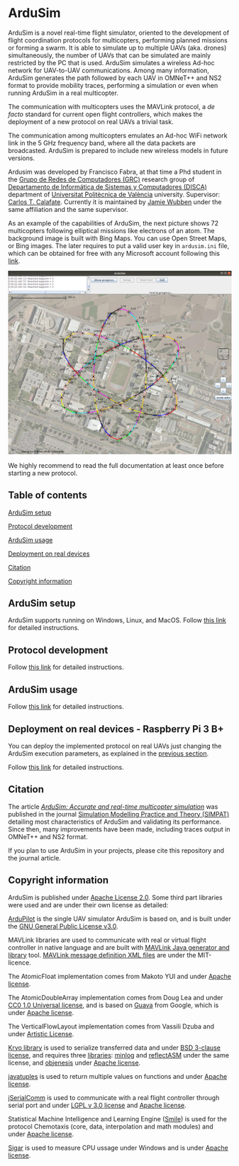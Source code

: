 # ArduSim

ArduSim is a novel real-time flight simulator, oriented to the development of flight coordination protocols for multicopters, performing planned missions or forming a swarm. It is able to simulate up to multiple UAVs (aka. drones) simultaneously, the number of UAVs that can be simulated are mainly restricted by the PC that is used. ArduSim simulates a wireless Ad-hoc network for UAV-to-UAV communications. Among many information, ArduSim generates the path followed by each UAV in OMNeT++ and NS2 format to provide mobility traces, performing a simulation or even when running ArduSim in a real multicopter.

The communication with multicopters uses the MAVLink protocol, a *de facto* standard for current open flight controllers, which makes the deployment of a new protocol on real UAVs a trivial task.

The communication among multicopters emulates an Ad-hoc WiFi network link in the 5 GHz frequency band, where all the data packets are broadcasted. ArduSim is prepared to include new wireless models in future versions.

Ardusim was developed by Francisco Fabra, at that time a Phd student in the [Grupo de Redes de Computadores (GRC)](http://www.grc.upv.es/) research group of [Departamento de Informática de Sistemas y Computadores (DISCA)](http://www.upv.es/entidades/DISCA/index-es.html) department of [Universitat Politècnica de València](http://www.upv.es/) university. Supervisor: [Carlos T. Calafate](http://www.grc.upv.es/calafate/). Currently it is maintained by [Jamie Wubben](mailto:jwubben@disca.upv.es) under the same affiliation  and the same supervisor.

As an example of the capabilities of ArduSim, the next picture shows 72 multicopters following elliptical missions like electrons of an atom. The background image is built with Bing Maps. You can use Open Street Maps, or Bing images. The later requires to put a valid user key in `ardusim.ini` file, which can be obtained for free with any Microsoft account following this [link](https://docs.microsoft.com/en-us/bingmaps/getting-started/bing-maps-dev-center-help/getting-a-bing-maps-key).

![Ejemplo ArduSim](help/atomo.png)

We highly recommend to read the full documentation at least once before starting a new protocol.

## Table of contents

[ArduSim setup](#markdown-header-ardusim-setup)

[Protocol development](#markdown-header-protocol-development)

[ArduSim usage](#markdown-header-ardusim-usage)

[Deployment on real devices](#markdown-header-deployment-on-real-devices-raspberry-pi-3-b)

[Citation](#markdown-header-citation)

[Copyright information](#markdown-header-copyright-information)

## ArduSim setup

ArduSim supports running on Windows, Linux, and MacOS. Follow [this link](help/setup.md) for detailed instructions.

## Protocol development

Follow [this link](help/development.md) for detailed instructions.

## ArduSim usage

Follow [this link](help/usage.md) for detailed instructions.

## Deployment on real devices - Raspberry Pi 3 B+

You can deploy the implemented protocol on real UAVs just changing the ArduSim execution parameters, as explained in the [previous section](help/usage.md).

Follow [this link](help/deployment.md) for detailed instructions.

## Citation

The article *[ArduSim: Accurate and real-time multicopter simulation](https://doi.org/10.1016/j.simpat.2018.06.009)* was published in the journal [Simulation Modelling Practice and Theory (SIMPAT)](https://www.journals.elsevier.com/simulation-modelling-practice-and-theory) detailing most characteristics of ArduSim and validating its performance. Since then, many improvements have been made, including traces output in OMNeT++ and NS2 format.

If you plan to use ArduSim in your projects, please cite this repository and the journal article.

## Copyright information

ArduSim is published under [Apache License 2.0](https://www.apache.org/licenses/LICENSE-2.0). Some third part libraries were used and are under their own license as detailed:

[ArduPilot](https://github.com/ArduPilot/ardupilot) is the single UAV simulator ArduSim is based on, and is built under the [GNU General Public License v3.0](https://github.com/ArduPilot/ardupilot/blob/master/COPYING.txt).

MAVLink libraries are used to communicate with real or virtual flight controller in native language and are built with [MAVLink Java generator and library](https://github.com/ghelle/MAVLinkJava) tool. [MAVLink message definition XML files](https://github.com/mavlink/mavlink/tree/master/message_definitions) are under the MIT-licence.

The AtomicFloat implementation comes from Makoto YUI and under [Apache license](http://www.apache.org/licenses/LICENSE-2.0).

The AtomicDoubleArray implementation comes from Doug Lea and under [CC0 1.0 Universal license](http://creativecommons.org/publicdomain/zero/1.0/), and is based on [Guava](https://github.com/google/guava) from Google, which is under [Apache license](https://github.com/google/guava/blob/master/COPYING).

The VerticalFlowLayout implementation comes from Vassili Dzuba and under [Artistic License](https://opensource.org/licenses/artistic-license-2.0).

[Kryo library](https://github.com/EsotericSoftware/kryo) is used to serialize transferred data and under [BSD 3-clause license](https://github.com/EsotericSoftware/kryo/blob/master/LICENSE.md), and requires three [libraries](https://github.com/EsotericSoftware/kryo/tree/master/lib): [minlog](https://github.com/EsotericSoftware/minlog) and [reflectASM](https://github.com/EsotericSoftware/reflectasm) under the same license, and [objenesis](http://objenesis.org/license.html) under [Apache license](http://www.apache.org/licenses/LICENSE-2.0).

[javatuples](https://www.javatuples.org/) is used to return multiple values on functions and under [Apache license](https://www.javatuples.org/license.html).

[jSerialComm](https://github.com/Fazecast/jSerialComm/wiki) is used to communicate with a real flight controller through serial port and under [LGPL v 3.0 license](https://github.com/Fazecast/jSerialComm/blob/master/LICENSE-LGPL-3.0) and [Apache license](https://github.com/Fazecast/jSerialComm/blob/master/LICENSE-APACHE-2.0).

Statistical Machine Intelligence and Learning Engine ([Smile](https://github.com/haifengl/smile)) is used for the protocol Chemotaxis (core, data, interpolation and math modules) and under [Apache license](https://github.com/haifengl/smile/blob/master/LICENSE).

[Sigar](https://github.com/hyperic/sigar) is used to measure CPU ussage under Windows and is under [Apache license](https://github.com/hyperic/sigar/blob/master/LICENSE).
